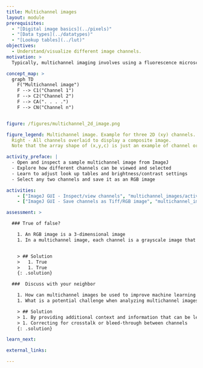 ```yaml
---
title: Multichannel images
layout: module
prerequisites:
  - "[Digital image basics](../pixels)"
  - "[Data types](../datatypes)"
  - "[Lookup tables](../lut)"
objectives:
  - Understand/visualize different image channels.
motivation: >
  Typically, multichannel imaging involves using a fluorescence microscope equipped with multiple filter sets or detectors, each specific to a particular fluorophore's emission wavelength. In fluorescence microscopy, fluorescence signal of different dyes (at different wavelengths) can be registered simultaneously to one set of image spatial coordinates. Each signal then represents one channel and this information can be used to study/analyze various cellular and molecular processes e.g. colocalization.

concept_map: >
  graph TD
    F("Multichannel image")
    F --> C1("Channel 1")
    F --> C2("Channel 2")
    F --> CA(". . . .")
    F --> CN("Channel n")


figure: /figures/multichannel_2d_image.png

figure_legend: Multichannel image. Example for three 2D (xy) channels. Left - Each individual detector is one channel shown in blue, red and green lookup tables.
  Right - All channels overlaid to display a composite image.
  Note that the array shape of (x,y,c) is just an example of channel order. The order may vary depending upon the data structure used to read image

activity_preface: |
  - Open and inspect a sample multichannel image from ImageJ
  - Explore how different channels can be viewed and selected
  - Learn to adjust look up tables and brightness/contrast settings
  - Select any two channels and save it as an RGB image

activities:
    - ["ImageJ GUI - Inspect/view channels", "multichannel_images/activity1_imagejgui.md", "markdown"]
    - ["ImageJ GUI - Save channels as Tiff/RGB image", "multichannel_images/activity2_imagejgui.md", "markdown"]

assessment: >

  ### True of false?

    1. An RGB image is a 3-dimensional image
    1. In a multichannel image, each channel is a grayscale image that represents different data


    > ## Solution
    >   1. True
    >   1. True
    {: .solution}

  ###  Discuss with your neighbor

    1. How can multichannel images be used to improve machine learning models for image/object classification?
    1. What is a potential challenge when analyzing multichannel images?

    > ## Solution
    > 1. By providing additional context and information that can be leveraged by the model
    > 1. Correcting for crosstalk or bleed-through between channels
    {: .solution}

learn_next:

external_links:

---
```

